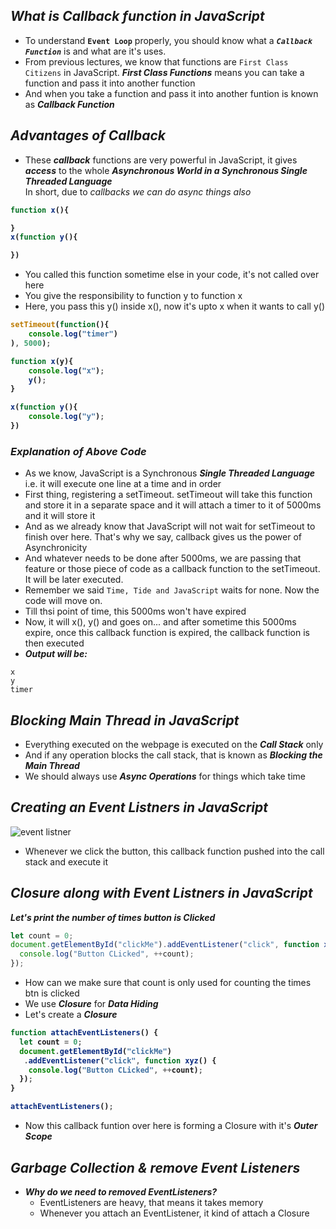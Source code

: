 ## _What is Callback function in JavaScript_
- To understand **`Event Loop`** properly, you should know what a _**`Callback Function`**_ is and what are it's uses.
- From previous lectures, we know that functions are `First Class Citizens` in JavaScript. _**First Class Functions**_ means you can take a function and pass it into another function
- And when you take a function and pass it into another funtion is known as _**Callback Function**_

## _Advantages of Callback_
- These _**callback**_ functions are very powerful in JavaScript, it gives _**access**_ to the whole **_Asynchronous World in a Synchronous Single Threaded Language_** <br>
In short, due to _callbacks we can do async things also_

<b>

```js
function x(){

}
x(function y(){

})
```
</b>


- You called this function sometime else in your code, it's not called over here
- You give the responsibility to function y to function x
- Here, you pass this y() inside x(), now it's upto x when it wants to call y()


<b>

```js
setTimeout(function(){
    console.log("timer")
), 5000);

function x(y){
    console.log("x");
    y();
}

x(function y(){
    console.log("y");
})
```
</b>

### _Explanation of Above Code_
- As we know, JavaScript is a Synchronous _**Single Threaded Language**_ i.e. it will execute one line at a time and in order
- First thing, registering a setTimeout. setTimeout will take this function and store it in a separate space and it will attach a timer to it of 5000ms and it will store it
- And as we already know that JavaScript will not wait for setTimeout to finish over here. That's why we say, callback gives us the power of Asynchronicity
- And whatever needs to be done after 5000ms, we are passing that feature or those piece of code as a callback function to the setTimeout. It will be later executed.
- Remember we said `Time, Tide and JavaScript` waits for none. Now the code will move on.
- Till thsi point of time, this 5000ms won't have expired
- Now, it will x(), y() and goes on... and after sometime this 5000ms expire, once this callback function is expired, the callback function is then executed
- _**Output will be:**_

``` 
x
y
timer
```

## _Blocking Main Thread in JavaScript_
- Everything executed on the webpage is executed on the _**Call Stack**_ only
- And if any operation blocks the call stack, that is known as _**Blocking the Main Thread**_
- We should always use **_Async Operations_** for things which take time

## _Creating an Event Listners in JavaScript_

![event listner](https://github.com/anupam-kumar-krishnan/Namaste-JavaScript/assets/69143883/ba6b591e-01f0-4e91-8988-553f74281277)

- Whenever we click the button, this callback function pushed into the call stack and execute it

## _Closure along with Event Listners in JavaScript_

_**Let's print the number of times button is Clicked**_

```js
let count = 0;
document.getElementById("clickMe").addEventListener("click", function xyz() {
  console.log("Button CLicked", ++count);
});
```

- How can we make sure that count is only used for counting the times btn is clicked
- We use _**Closure**_ for _**Data Hiding**_
- Let's create a _**Closure**_

<b>

```js
function attachEventListeners() {
  let count = 0;
  document.getElementById("clickMe")
   .addEventListener("click", function xyz() {
    console.log("Button CLicked", ++count);
  });
}

attachEventListeners();
```
</b>

- Now this callback funtion over here is forming a Closure with it's **_Outer Scope_**


## _Garbage Collection & remove Event Listeners_

- **_Why do we need to removed EventListeners?_**
   - EventListeners are heavy, that means it takes memory
   - Whenever you attach an EventListener, it kind of attach a Closure 



























